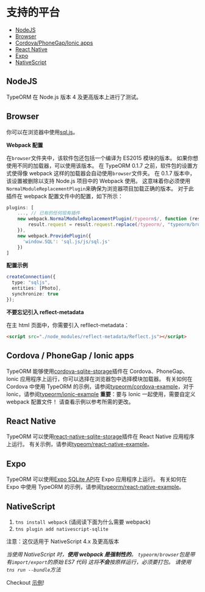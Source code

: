 # 支持的平台

  * [NodeJS](#nodejs)
  * [Browser](#browser)
  * [Cordova/PhoneGap/Ionic apps](#cordova--phonegap--ionic-apps)
  * [React Native](#react-native)
  * [Expo](#expo)
  * [NativeScript](#nativescript)

## NodeJS

TypeORM 在 Node.js 版本 4 及更高版本上进行了测试。

## Browser

你可以在浏览器中使用[sql.js](https://github.com/kripken/sql.js)。

**Webpack 配置**

在`browser`文件夹中，该软件包还包括一个编译为 ES2015 模块的版本。 如果你想使用不同的加载器，可以使用该版本。 在 TypeORM 0.1.7 之前，软件包的设置方式使得像 webpack 这样的加载器会自动使用`browser`文件夹。 在 0.1.7 版本中，该设置被删除以支持 Node.js 项目中的 Webpack 使用。 这意味着你必须使用`NormalModuleReplacementPlugin`来确保为浏览器项目加载正确的版本。 对于此插件在 webpack 配置文件中的配置，如下所示：

```js
plugins: [
    ..., // 已有的任何现有插件
    new webpack.NormalModuleReplacementPlugin(/typeorm$/, function (result) {
        result.request = result.request.replace(/typeorm/, "typeorm/browser");
    }),
    new webpack.ProvidePlugin({
      'window.SQL': 'sql.js/js/sql.js'
    })
]
```

**配置示例**

```typescript
createConnection({
  type: "sqljs",
  entities: [Photo],
  synchronize: true
});
```

**不要忘记引入 reflect-metadata**

在主 html 页面中，你需要引入 refllect-metadata：

```html
<script src="./node_modules/reflect-metadata/Reflect.js"></script>
```

## Cordova / PhoneGap / Ionic apps

TypeORM 能够使用[cordova-sqlite-storage](https://github.com/litehelpers/Cordova-sqlite-storage)插件在 Cordova、PhoneGap、Ionic 应用程序上运行，你可以选择在浏览器包中选择模块加载器。
有关如何在 Cordova 中使用 TypeORM 的示例，请参阅[typeorm/cordova-example](https://github.com/typeorm/cordova-example)，对于 Ionic，请参阅[typeorm/ionic-example](https://github.com/typeorm/ionic-example)
**重要**：要与 Ionic 一起使用，需要自定义 webpack 配置文件！ 请查看示例以参考所需的更改。

## React Native

TypeORM 可以使用[react-native-sqlite-storage](https://github.com/andpor/react-native-sqlite-storage)插件在 React Native 应用程序上运行。 有关示例，请参阅[typeom/react-native-example](https://github.com/typeorm/react-native-example)。

## Expo

TypeORM 可以使用[Expo SQLite API](https://docs.expo.io/versions/latest/sdk/sqlite.html)在 Expo 应用程序上运行。 有关如何在 Expo 中使用 TypeORM 的示例，请参阅[typeorm/react-native-example](https://github.com/typeorm/react-native-example)。

## NativeScript

1. `tns install webpack` (请阅读下面为什么需要 webpack)
2. `tns plugin add nativescript-sqlite`

注意：这仅适用于 NativeScript 4.x 及更高版本

_当使用 NativeScript 时，**使用 webpack 是强制性的**。
`typeorm/browser`包是带有`import/export`的原始 ES7 代码
这将**不会**按原样运行，必须要打包。
请使用`tns run --bundle`方法_

Checkout [示例](https://github.com/championswimmer/nativescript-vue-typeorm-sample)!
